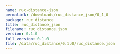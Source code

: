 ```yaml
---
name: ruc-distance-json
permalink: /downloads/ruc_distance_json/0_1_0
package: ruc_distance
title: ruc_distance_json
filename: ruc_distance.json
version: 0.1.0
full_version: 0.1.0
file: /data/ruc_distance/0.1.0/ruc_distance.json
---
```


